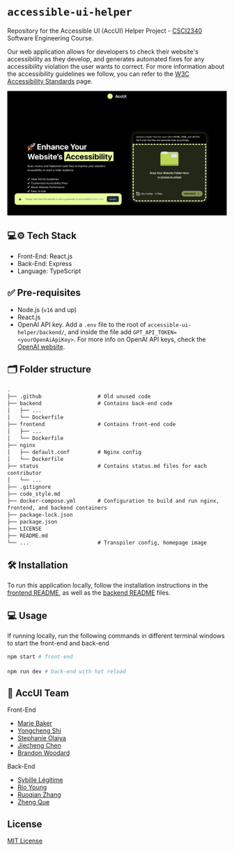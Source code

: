 # `accessible-ui-helper`
Repository for the Accessible UI (AccUI) Helper Project - [CSCI2340](https://sites.google.com/brown.edu/csci2340/home) Software Engineering Course.

Our web application allows for developers to check their website's accessibility as they develop, and generates automated fixes for any accessibility violation the user wants to correct. For more information about the accessibility guidelines we follow, you can refer to the [W3C Accessibility Standards](https://www.w3.org/WAI/standards-guidelines/) page.

![AccUI Homepage](accui-homepage.png)

## 💻⚙️ Tech Stack
- Front-End: React.js
- Back-End: Express
- Language: TypeScript

## ✅ Pre-requisites
- Node.js (`v16` and up)
- React.js
- OpenAI API key. Add a `.env` file to the root of `accessible-ui-helper/backend/`, and inside the file add `GPT_API_TOKEN=<yourOpenAiApiKey>`. For more info on OpenAI API keys, check the [OpenAI website](https://openai.com/index/openai-api/).

## 🗂️ Folder structure
```
.
├── .github                  # Old unused code
├── backend                  # Contains back-end code
│   ├── ...                 
│   └── Dockerfile                                
├── frontend                 # Contains front-end code
│   ├── ...                 
│   └── Dockerfile                                  
├── nginx
│   ├── default.conf         # Nginx config
│   └── Dockerfile
├── status                   # Contains status.md files for each contributor
│   └── ...                
├── .gitignore
├── code_style.md
├── docker-compose.yml       # Configuration to build and run nginx, frontend, and backend containers   
├── package-lock.json             
├── package.json                   
├── LICENSE
├── README.md
└── ...                      # Transpiler config, homepage image
```

## 🛠️ Installation

To run this application locally, follow the installation instructions in the [frontend README](./frontend/README.md), as well as the [backend README](./backend/README.md) files.

## 💻 Usage

If running locally, run the following commands in different terminal windows to start the front-end and back-end
```bash
npm start # front-end

npm run dev # back-end with hot reload
```

## 👥 AccUI Team

Front-End
- [Marie Baker](https://github.com/)
- [Yongcheng Shi](https://github.com/)
- [Stephanie Olaiya](https://github.com/)
- [Jiecheng Chen](https://github.com/)
- [Brandon Woodard](https://github.com/)

Back-End
- [Sybille Légitime](https://github.com/)
- [Rio Young](https://github.com/)
- [Ruoqian Zhang](https://github.com/)
- [Zheng Que](https://github.com/)

## License

[MIT License](https://choosealicense.com/licenses/mit/)
